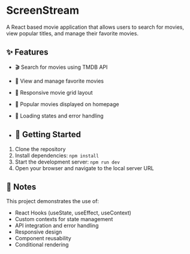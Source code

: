 # ScreenStream

A React based movie application that allows users to search for movies, view popular titles, and manage their favorite movies.

## ✨ Features

- 🎬 Search for movies using TMDB API
- 🌟 View and manage favorite movies
- 📱 Responsive movie grid layout
- 🎯 Popular movies displayed on homepage
- 💫 Loading states and error handling


- ## 🚀 Getting Started

1. Clone the repository
2. Install dependencies: `npm install`
3. Start the development server: `npm run dev`
4. Open your browser and navigate to the local server URL

## 📝 Notes

This project demonstrates the use of:
- React Hooks (useState, useEffect, useContext)
- Custom contexts for state management
- API integration and error handling
- Responsive design
- Component reusability
- Conditional rendering
